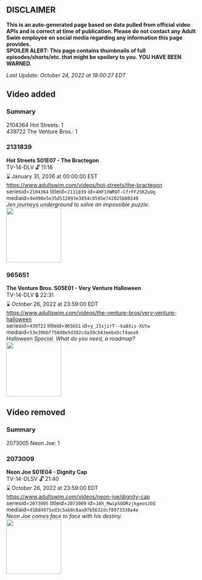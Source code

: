 ## DISCLAIMER
**This is an auto-generated page based on data pulled from official video APIs and is correct at time of publication. Please do not contact any Adult Swim employee on social media regarding any information this page provides.**  
**SPOILER ALERT: This page contains thumbnails of full episodes/shorts/etc. that might be spoilery to you. YOU HAVE BEEN WARNED.**  

_Last Update: October 24, 2022 at 18:00:27 EDT_
## Video added
### Summary
2104364 Hot Streets: 1  
439722 The Venture Bros.: 1  
### 2131839
**Hot Streets S01E07 - The Bractegon**  
TV-14-DLV 🔓 11:16  
⌛ January 31, 2036 at 00:00:00 EST  
https://www.adultswim.com/videos/hot-streets/the-bractegon  
seriesid=`2104364` titleid=`2131839` id=`4HF1XWROT-CfrFF2SKZuUg` mediaid=`9ed90e5e35d512093e3854c8595e742025b80249`  
_Jen journeys underground to solve an impossible puzzle._  
<a href="https://media.cdn.adultswim.com/uploads/20200305/thumbnails/2_2035152763-HotStreets_107_dup-20170928.jpg"><img src="https://media.cdn.adultswim.com/uploads/20200305/thumbnails/2_2035152763-HotStreets_107_dup-20170928.jpg" height="144px" /></a>
### 965651
**The Venture Bros. S05E01 - Very Venture Halloween**  
TV-14-DLV 🔒 22:31  
⌛ October 26, 2022 at 23:59:00 EDT  
https://www.adultswim.com/videos/the-venture-bros/very-venture-halloween  
seriesid=`439722` titleid=`965651` id=`y_J3sjirT--ka8Xis-XUtw` mediaid=`53e39bbf758d8e5d302cda39cb43eeba5cf4aea9`  
_Halloween Special. What do you need, a roadmap?_  
<a href="https://media.cdn.adultswim.com/uploads/20210106/thumbnails/2_2116141358-venture_504_dup_20121025.jpg"><img src="https://media.cdn.adultswim.com/uploads/20210106/thumbnails/2_2116141358-venture_504_dup_20121025.jpg" height="144px" /></a>
## Video removed
### Summary
2073005 Neon Joe: 1  
### 2073009
**Neon Joe S01E04 - Dignity Cap**  
TV-14-DLSV 🔓 21:40  
⌛ October 26, 2022 at 23:59:00 EDT  
https://www.adultswim.com/videos/neon-joe/dignity-cap  
seriesid=`2073005` titleid=`2073009` id=`JAh_MwipSOORzjkgeoszbQ` mediaid=`d18d4971ed3c5ab8c6aa97b5632dcf8073338a4e`  
_Neon Joe comes face to face with his destiny._  
<a href="https://media.cdn.adultswim.com/uploads/20200312/thumbnails/2_203121145113-neonjoe_104_dup-20151002.jpg"><img src="https://media.cdn.adultswim.com/uploads/20200312/thumbnails/2_203121145113-neonjoe_104_dup-20151002.jpg" height="144px" /></a>
